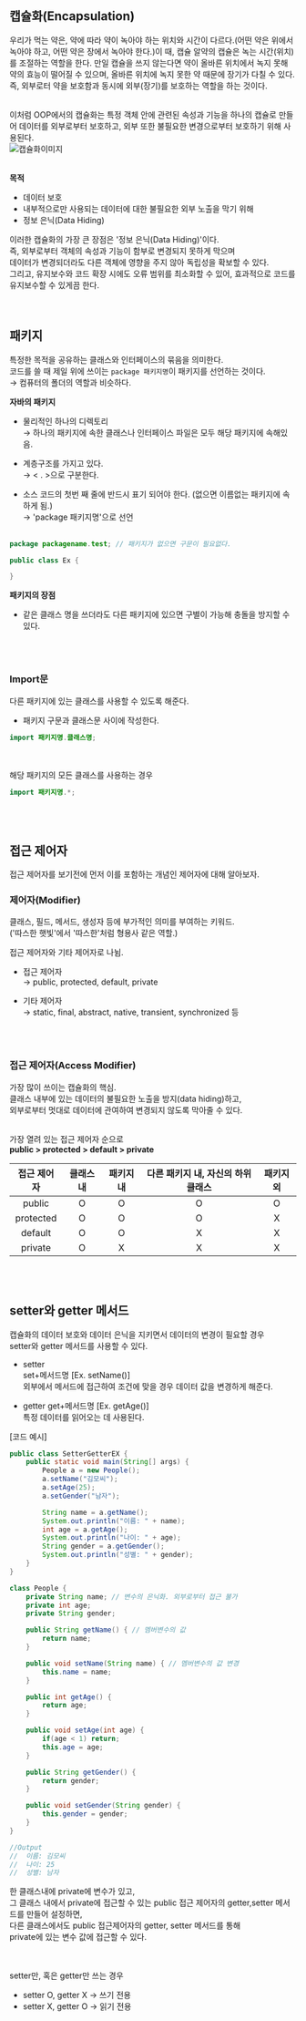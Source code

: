 ## 캡슐화(Encapsulation)
우리가 먹는 약은, 약에 따라 약이 녹아야 하는 위치와 시간이 다르다.(어떤 약은 위에서 녹아야 하고, 어떤 약은 장에서 녹아야 한다.)이 때, 캡슐 알약의 캡슐은 녹는 시간(위치)를 조절하는 역할을 한다. 만일 캡슐을 쓰지 않는다면 약이 올바른 위치에서 녹지 못해 약의 효능이 떨어질 수 있으며, 올바른 위치에 녹지 못한 약 때문에 장기가 다칠 수 있다. 즉, 외부로터 약을 보호함과 동시에 외부(장기)를 보호하는 역할을 하는 것이다.
<br><br>

이처럼 OOP에서의 캡슐화는 특정 객체 안에 관련된 속성과 기능을 하나의 캡슐로 만들어 데이터를 외부로부터 보호하고, 외부 또한 불필요한 변경으로부터 보호하기 위해 사용된다.<br>
![캡슐화이미지](https://github.com/Luxahn/TIL/blob/main/img/Encapsulation-illustration-with-capsule.png)
<br><br>

**목적**
- 데이터 보호
- 내부적으로만 사용되는 데이터에 대한 불필요한 외부 노출을 막기 위해
- 정보 은닉(Data Hiding)

이러한 캡슐화의 가장 큰 장점은 '정보 은닉(Data Hiding)'이다. <br>
즉, 외부로부터 객체의 속성과 기능이 함부로 변경되지 못하게 막으며 <br>
데이터가 변경되더라도 다른 객체에 영향을 주지 않아 독립성을 확보할 수 있다. <br>
그리고, 유지보수와 코드 확장 시에도 오류 범위를 최소화할 수 있어, 효과적으로 코드를 유지보수할 수 있게끔 한다.<br><br><br>

## 패키지
특정한 목적을 공유하는 클래스와 인터페이스의 묶음을 의미한다.<br>
코드를 쓸 때 제일 위에 쓰이는 ```package 패키지명```이 패키지를 선언하는 것이다.<br>
→ 컴퓨터의 폴더의 역할과 비슷하다.

**자바의 패키지**
- 물리적인 하나의 디렉토리<br>
→ 하나의 패키지에 속한 클래스나 인터페이스 파일은 모두 해당 패키지에 속해있음.

- 계층구조를 가지고 있다.<br>
→ < . >으로 구분한다.

- 소스 코드의 첫번 째 줄에 반드시 표기 되어야 한다. (없으면 이름없는 패키지에 속하게 됨.) <br>
→ 'package 패키지명'으로 선언 <br><br>

```java
package packagename.test; // 패키지가 없으면 구문이 필요없다.

public class Ex {

}
```

**패키지의 장점**
- 같은 클래스 명을 쓰더라도 다른 패키지에 있으면 구별이 가능해 충돌을 방지할 수 있다.

<br><br>
### Import문
다른 패키지에 있는 클래스를 사용할 수 있도록 해준다. <br>
- 패키지 구문과 클래스문 사이에 작성한다.

```java
import 패키지명.클래스명;
```

<br><br>
해당 패키지의 모든 클래스를 사용하는 경우
```java
import 패키지명.*;
```
<br><br>

## 접근 제어자
접근 제어자를 보기전에 먼저 이를 포함하는 개념인 제어자에 대해 알아보자.

### 제어자(Modifier)
클래스, 필드, 메서드, 생성자 등에 부가적인 의미를 부여하는 키워드. <br>
('따스한 햇빛'에서 '따스한'처럼 형용사 같은 역할.)

접근 제어자와 기타 제어자로 나뉨.

- 접근 제어자 <br>
→ public, protected, default, private

- 기타 제어자 <br>
→ static, final, abstract, native, transient, synchronized 등

<br><br>

### 접근 제어자(Access Modifier)
가장 많이 쓰이는 캡슐화의 핵심. <br>
클래스 내부에 있는 데이터의 불필요한 노출을 방지(data hiding)하고, <br>
외부로부터 멋대로 데이터에 관여하여 변경되지 않도록 막아줄 수 있다.<br><br>

가장 열려 있는 접근 제어자 순으로 <br>
**public > protected > default > private**

|접근 제어자|클래스 내|패키지 내|다른 패키지 내, 자신의 하위 클래스|패키지 외|
|:------:|:-----:|:-----:|:------------------------:|:-----:|
|public|O|O|O|O
|protected|O|O|O|X|
|default|O|O|X|X|
|private|O|X|X|X|

<br><br>

## setter와 getter 메서드
캡슐화의 데이터 보호와 데이터 은닉을 지키면서 데이터의 변경이 필요할 경우 <br>
setter와 getter 메서드를 사용할 수 있다.

- setter <br>
set+메서드명 [Ex. setName()] <br>
외부에서 메서드에 접근하여 조건에 맞을 경우 데이터 값을 변경하게 해준다.

- getter
get+메서드명 [Ex. getAge()] <br>
특정 데이터를 읽어오는 데 사용된다.

[코드 예시]

```java
public class SetterGetterEX {
    public static void main(String[] args) {
        People a = new People();
        a.setName("김모씨");
        a.setAge(25);
        a.setGender("남자");

        String name = a.getName();
        System.out.println("이름: " + name);
        int age = a.getAge();
        System.out.println("나이: " + age);
        String gender = a.getGender();
        System.out.println("성별: " + gender);
    }
}

class People {
    private String name; // 변수의 은닉화. 외부로부터 접근 불가
    private int age;
    private String gender;

    public String getName() { // 멤버변수의 값
        return name;
    }

    public void setName(String name) { // 멤버변수의 값 변경
        this.name = name;
    }

    public int getAge() {
        return age;
    }

    public void setAge(int age) {
        if(age < 1) return;
        this.age = age;
    }

    public String getGender() {
        return gender;
    }

    public void setGender(String gender) {
        this.gender = gender;
    }
}

//Output
//  이름: 김모씨
//  나이: 25
//  성별: 남자
```

한 클래스내에 private에 변수가 있고, <br>
그 클래스 내에서 private에 접근할 수 있는 public 접근 제어자의 getter,setter 메서드를 만들어 설정하면, <br>
다른 클래스에서도 public 접근제어자의 getter, setter 메서드를 통해 <br>private에 있는 변수 값에 접근할 수 있다.

<br><br>
setter만, 혹은 getter만 쓰는 경우
- setter O, getter X   → 쓰기 전용
- setter X, getter O   → 읽기 전용

